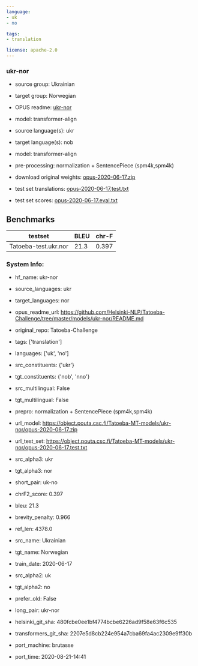 ```yaml
---
language: 
- uk
- no

tags:
- translation

license: apache-2.0
---
```


### ukr-nor

* source group: Ukrainian 
* target group: Norwegian 
*  OPUS readme: [ukr-nor](https://github.com/Helsinki-NLP/Tatoeba-Challenge/tree/master/models/ukr-nor/README.md)

*  model: transformer-align
* source language(s): ukr
* target language(s): nob
* model: transformer-align
* pre-processing: normalization + SentencePiece (spm4k,spm4k)
* download original weights: [opus-2020-06-17.zip](https://object.pouta.csc.fi/Tatoeba-MT-models/ukr-nor/opus-2020-06-17.zip)
* test set translations: [opus-2020-06-17.test.txt](https://object.pouta.csc.fi/Tatoeba-MT-models/ukr-nor/opus-2020-06-17.test.txt)
* test set scores: [opus-2020-06-17.eval.txt](https://object.pouta.csc.fi/Tatoeba-MT-models/ukr-nor/opus-2020-06-17.eval.txt)

## Benchmarks

| testset               | BLEU  | chr-F |
|-----------------------|-------|-------|
| Tatoeba-test.ukr.nor 	| 21.3 	| 0.397 |


### System Info: 
- hf_name: ukr-nor

- source_languages: ukr

- target_languages: nor

- opus_readme_url: https://github.com/Helsinki-NLP/Tatoeba-Challenge/tree/master/models/ukr-nor/README.md

- original_repo: Tatoeba-Challenge

- tags: ['translation']

- languages: ['uk', 'no']

- src_constituents: {'ukr'}

- tgt_constituents: {'nob', 'nno'}

- src_multilingual: False

- tgt_multilingual: False

- prepro:  normalization + SentencePiece (spm4k,spm4k)

- url_model: https://object.pouta.csc.fi/Tatoeba-MT-models/ukr-nor/opus-2020-06-17.zip

- url_test_set: https://object.pouta.csc.fi/Tatoeba-MT-models/ukr-nor/opus-2020-06-17.test.txt

- src_alpha3: ukr

- tgt_alpha3: nor

- short_pair: uk-no

- chrF2_score: 0.397

- bleu: 21.3

- brevity_penalty: 0.966

- ref_len: 4378.0

- src_name: Ukrainian

- tgt_name: Norwegian

- train_date: 2020-06-17

- src_alpha2: uk

- tgt_alpha2: no

- prefer_old: False

- long_pair: ukr-nor

- helsinki_git_sha: 480fcbe0ee1bf4774bcbe6226ad9f58e63f6c535

- transformers_git_sha: 2207e5d8cb224e954a7cba69fa4ac2309e9ff30b

- port_machine: brutasse

- port_time: 2020-08-21-14:41